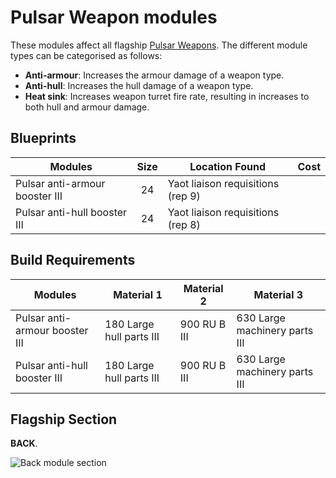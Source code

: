 # Pulsar Weapon modules

These modules affect all flagship
[Pulsar Weapons](../../weapons/pulsar-weapons.md). The different module types
can be categorised as follows:

* **Anti-armour**: Increases the armour damage of a weapon type.
* **Anti-hull**: Increases the hull damage of a weapon type.
* **Heat sink**: Increases weapon turret fire rate, resulting in increases to
  both hull and armour damage.

## Blueprints

|Modules                         |Size |Location Found                   |Cost                 |
|--------------------------------|:---:|---------------------------------|---------------------|
|Pulsar anti-armour booster III  |24   |Yaot liaison requisitions (rep 9)|                     |
|Pulsar anti-hull booster III    |24   |Yaot liaison requisitions (rep 8)|                     |

## Build Requirements

|Modules                         |Material 1              |Material 2  |Material 3                   |
|--------------------------------|------------------------|------------|-----------------------------|
|Pulsar anti-armour booster III  |180 Large hull parts III|900 RU B III|630 Large machinery parts III|
|Pulsar anti-hull booster III    |180 Large hull parts III|900 RU B III|630 Large machinery parts III|

## Flagship Section

**BACK**.

![Back module section](/img/modules/module-section-back.png)

